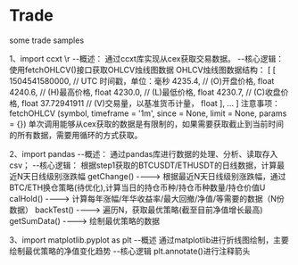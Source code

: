 # Trade
some trade samples

1、import ccxt \r
--概述：
通过ccxt库实现从cex获取交易数据。
--核心逻辑：
使用fetchOHLCV()接口获取OHLCV烛线图数据
OHLCV烛线图数据结构：
[
    [
        1504541580000, // UTC 时间戳，单位：毫秒
        4235.4,        // (O)开盘价格, float
        4240.6,        // (H)最高价格, float
        4230.0,        // (L)最低价格, float
        4230.7,        // (C)收盘价格, float
        37.72941911    // (V)交易量，以基准货币计量， float
    ],
    ...
]
注意事项：
fetchOHLCV (symbol, timeframe = '1m', since = None, limit = None, params = {})
单次调用能够从cex获取的数据是有限制的，如果需要获取截止到当前时间的所有数据，需要用循环的方式获取。

2、import pandas
--概述：
通过pandas库进行数据的处理、分析、读取存入csv；
--核心逻辑：
根据step1获取的BTCUSDT/ETHUSDT的日线数据，计算最近N天日线级别涨跌幅
getChange()
                            ---->
根据最近N天日线级别涨跌幅，通过BTC/ETH换仓策略(待优化),计算当日的持仓币种/持仓币种数量/持仓价值U
calHold()
                           ---->
计算每年涨幅/年华收益率/最大回撤/净值/等需要的数据（N份数据）
backTest()
                            ---->
遍历N，获取最优策略(截至目前净值增长最高)
getSumData()
                            ---->
绘制最优策略的数据

3、import matplotlib.pyplot as plt
--概述
通过matplotlib进行折线图绘制，主要绘制最优策略的净值变化趋势
--核心逻辑
plt.annotate()进行注释箭头

